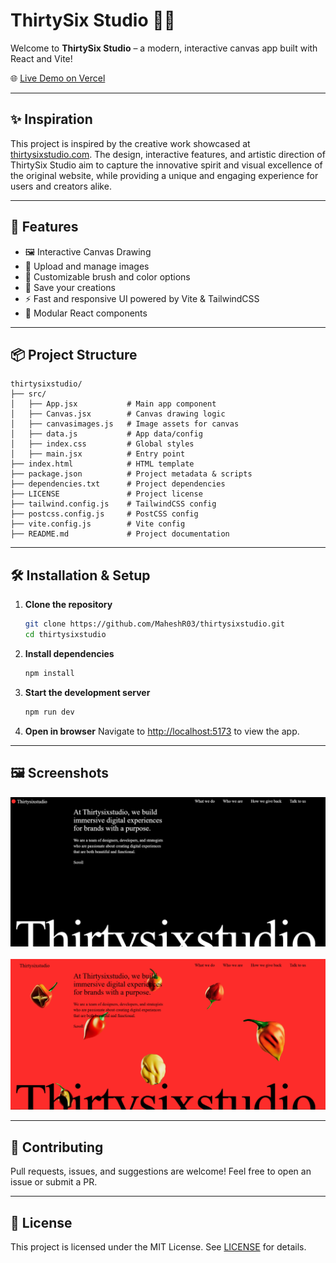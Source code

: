 # ThirtySix Studio 🎨✨

Welcome to **ThirtySix Studio** – a modern, interactive canvas app built with React and Vite! 

🌐 [Live Demo on Vercel](https://thirtysixstudio-one.vercel.app/)

---

## ✨ Inspiration

This project is inspired by the creative work showcased at [thirtysixstudio.com](https://thirtysixstudio.com/). The design, interactive features, and artistic direction of ThirtySix Studio aim to capture the innovative spirit and visual excellence of the original website, while providing a unique and engaging experience for users and creators alike.

---

## 🚀 Features

- 🖼️ Interactive Canvas Drawing
- 📂 Upload and manage images
- 🎨 Customizable brush and color options
- 💾 Save your creations
- ⚡ Fast and responsive UI powered by Vite & TailwindCSS
- 🧩 Modular React components

---

## 📦 Project Structure

```text
thirtysixstudio/
├── src/
│   ├── App.jsx           # Main app component
│   ├── Canvas.jsx        # Canvas drawing logic
│   ├── canvasimages.js   # Image assets for canvas
│   ├── data.js           # App data/config
│   ├── index.css         # Global styles
│   ├── main.jsx          # Entry point
├── index.html            # HTML template
├── package.json          # Project metadata & scripts
├── dependencies.txt      # Project dependencies
├── LICENSE               # Project license
├── tailwind.config.js    # TailwindCSS config
├── postcss.config.js     # PostCSS config
├── vite.config.js        # Vite config
├── README.md             # Project documentation
```

---

## 🛠️ Installation & Setup

1. **Clone the repository**
	```sh
	git clone https://github.com/MaheshR03/thirtysixstudio.git
	cd thirtysixstudio
	```
2. **Install dependencies**
	```sh
	npm install
	```
3. **Start the development server**
	```sh
	npm run dev
	```
4. **Open in browser**
	Navigate to [http://localhost:5173](http://localhost:5173) to view the app.

---

## 🖼️ Screenshots

![Screenshot 1](./Screenshot%201.png)
<br>
<br>
![Screenshot 2](./Screenshot%202.png)

---

## 🤝 Contributing

Pull requests, issues, and suggestions are welcome! Feel free to open an issue or submit a PR.

---

## 📄 License

This project is licensed under the MIT License. See [LICENSE](./LICENSE) for details.
